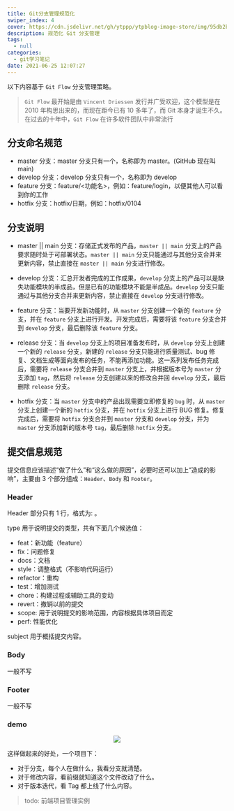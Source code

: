 ```yaml
---
title: Git分支管理规范化
swiper_index: 4
cover: https://cdn.jsdelivr.net/gh/ytppp/ytpblog-image-store/img/95db2bd611d144e596026143d02fba44_tplv-k3u1fbpfcp-watermark.png
description: 规范化 Git 分支管理
tags:
  - null
categories:
  - git学习笔记
date: 2021-06-25 12:07:27
---
```


以下内容基于 `Git Flow` 分支管理策略。

> `Git Flow` 最开始是由 `Vincent Driessen` 发行并广受欢迎，这个模型是在 2010 年构思出来的，而现在距今已有 10 多年了，而 Git 本身才诞生不久。在过去的十年中，`Git Flow` 在许多软件团队中非常流行

## 分支命名规范

- master 分支：master 分支只有一个，名称即为 master。(GitHub 现在叫 main)
- develop 分支：develop 分支只有一个，名称即为 develop
- feature 分支：feature/<功能名>，例如：feature/login，以便其他人可以看到你的工作
- hotfix 分支：hotfix/日期，例如：hotfix/0104

## 分支说明

- master || main 分支：存储正式发布的产品，`master || main` 分支上的产品要求随时处于可部署状态。`master || main` 分支只能通过与其他分支合并来更新内容，禁止直接在 `master || main` 分支进行修改。

- develop 分支：汇总开发者完成的工作成果，`develop` 分支上的产品可以是缺失功能模块的半成品，但是已有的功能模块不能是半成品。`develop` 分支只能通过与其他分支合并来更新内容，禁止直接在 `develop` 分支进行修改。

- feature 分支：当要开发新功能时，从 `master` 分支创建一个新的 `feature` 分支，并在 `feature` 分支上进行开发。开发完成后，需要将该 `feature` 分支合并到 `develop` 分支，最后删除该 `feature` 分支。

- release 分支：当 `develop` 分支上的项目准备发布时，从 `develop` 分支上创建一个新的 `release` 分支，新建的 `release` 分支只能进行质量测试、bug 修复、文档生成等面向发布的任务，不能再添加功能。这一系列发布任务完成后，需要将 `release` 分支合并到 `master` 分支上，并根据版本号为 `master` 分支添加 `tag`，然后将 `release` 分支创建以来的修改合并回 `develop` 分支，最后删除 `release` 分支。

- hotfix 分支：当 `master` 分支中的产品出现需要立即修复的 `bug` 时，从 `master` 分支上创建一个新的 `hotfix` 分支，并在 `hotfix` 分支上进行 BUG 修复。修复完成后，需要将 `hotfix` 分支合并到 `master` 分支和 `develop` 分支，并为 `master` 分支添加新的版本号 `tag`，最后删除 `hotfix` 分支。

## 提交信息规范

提交信息应该描述“做了什么”和“这么做的原因”，必要时还可以加上“造成的影响”，主要由 3 个部分组成：`Header`、`Body` 和 `Footer`。

### Header

Header 部分只有 1 行，格式为<type>: <subject>。

type 用于说明提交的类型，共有下面几个候选值：

- feat：新功能（feature）
- fix：问题修复
- docs：文档
- style：调整格式（不影响代码运行）
- refactor：重构
- test：增加测试
- chore：构建过程或辅助工具的变动
- revert：撤销以前的提交
- scope: 用于说明提交的影响范围，内容根据具体项目而定
- perf: 性能优化

subject 用于概括提交内容。

### Body

一般不写

### Footer

一般不写

### demo

<p align="center">
  <img src="https://cdn.jsdelivr.net/gh/ytppp/ytpblog-image-store/img/95db2bd611d144e596026143d02fba44_tplv-k3u1fbpfcp-watermark.png" />
</p>

这样做起来的好处，一个项目下：

- 对于分支，每个人在做什么，我看分支就清楚。
- 对于修改内容，看前缀就知道这个文件改动了什么。
- 对于版本迭代，看 Tag 都上线了什么内容。


> todo: 前端项目管理实例
